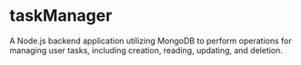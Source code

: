 # taskManager
 A Node.js backend application utilizing MongoDB to perform operations for managing user tasks, including creation, reading, updating, and deletion.
